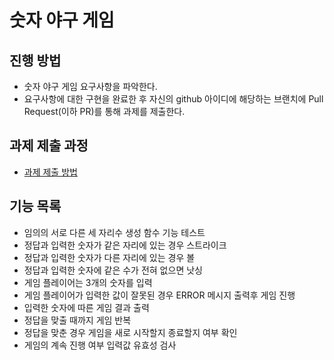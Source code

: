 # 숫자 야구 게임
## 진행 방법
* 숫자 야구 게임 요구사항을 파악한다.
* 요구사항에 대한 구현을 완료한 후 자신의 github 아이디에 해당하는 브랜치에 Pull Request(이하 PR)를 통해 과제를 제출한다.

## 과제 제출 과정
* [과제 제출 방법](https://github.com/next-step/nextstep-docs/tree/master/precourse)

## 기능 목록
* 임의의 서로 다른 세 자리수 생성 함수 기능 테스트
* 정답과 입력한 숫자가 같은 자리에 있는 경우 스트라이크
* 정답과 입력한 숫자가 다른 자리에 있는 경우 볼
* 정답과 입력한 숫자에 같은 수가 전혀 없으면 낫싱
* 게임 플레이어는 3개의 숫자를 입력
* 게임 플레이어가 입력한 값이 잘못된 경우 ERROR 메시지 출력후 게임 진행
* 입력한 숫자에 따른 게임 결과 출력
* 정답을 맞출 때까지 게임 반복
* 정답을 맞춘 경우 게임을 새로 시작할지 종료할지 여부 확인
* 게임의 계속 진행 여부 입력값 유효성 검사